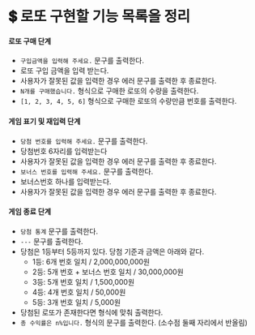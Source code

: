 # 💲 로또 구현할 기능 목록을 정리

#### 로또 구매 단계

- `구입금액을 입력해 주세요.` 문구를 출력한다.
- 로또 구입 금액을 입력 받는다.
- 사용자가 잘못된 값을 입력한 경우 에러 문구를 출력한 후 종료한다.
- `N개를 구매했습니다.` 형식으로 구매한 로또의 수량을 출력한다.
- `[1, 2, 3, 4, 5, 6]` 형식으로 구매한 로또의 수량만큼 번호를 출력한다.

#### 게임 표기 및 재입력 단계

- `당첨 번호를 입력해 주세요.` 문구를 출력한다.
- 당첨번호 6자리를 입력받는다
- 사용자가 잘못된 값을 입력한 경우 에러 문구를 출력한 후 종료한다.
- `보너스 번호를 입력해 주세요.` 문구를 출력한다.
- 보너스번호 하나를 입력받는다.
- 사용자가 잘못된 값을 입력한 경우 에러 문구를 출력한 후 종료한다.

#### 게임 종료 단계

- `당첨 통계` 문구를 출력한다.
- `---` 문구를 출력한다.
- 당첨은 1등부터 5등까지 있다. 당첨 기준과 금액은 아래와 같다.
  - 1등: 6개 번호 일치 / 2,000,000,000원
  - 2등: 5개 번호 + 보너스 번호 일치 / 30,000,000원
  - 3등: 5개 번호 일치 / 1,500,000원
  - 4등: 4개 번호 일치 / 50,000원
  - 5등: 3개 번호 일치 / 5,000원
- 당첨된 로또가 존재한다면 형식에 맞춰 출력한다.
- `총 수익률은 n%입니다.` 형식의 문구를 출력한다. (소수점 둘째 자리에서 반올림)
